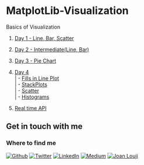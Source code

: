 # MatplotLib-Visualization
Basics of Visualization


1. [Day 1 - Line, Bar, Scatter](https://github.com/sjlouji/MatplotLib-Visualization/tree/master/Day%201)

2. [Day 2 - Intermediate(Line, Bar)](https://github.com/sjlouji/MatplotLib-Visualization/tree/master/Day%202)

3. [Day 3 - Pie Chart](https://github.com/sjlouji/MatplotLib-Visualization/tree/master/Day%203)

4. [Day 4](https://github.com/sjlouji/MatplotLib-Visualization/tree/master/Day%204)<br />
      | - [Fills in Line Plot](https://github.com/sjlouji/MatplotLib-Visualization/blob/master/Day%204/Day%204%20-%20Fills%20in%20line%20Plot.ipynb)<br />
      | - [StackPlots](https://github.com/sjlouji/MatplotLib-Visualization/blob/master/Day%204/Day%204%20-%20StackPlots.ipynb)<br />
      | - [Scatter](https://github.com/sjlouji/MatplotLib-Visualization/blob/master/Day%204/Day%204%20-%20Scatter.ipynb)<br />
      | - [Histograms](https://github.com/sjlouji/MatplotLib-Visualization/blob/master/Day%204/Day%204%20-%20Histograms.ipynb)

5. [Real time API](https://github.com/sjlouji/MatplotLib-Visualization/blob/master/Realtime/github_v.py)

## Get in touch with me

<h3>Where to find me</h3>
<p><a href="https://github.com/sjlouji" target="_blank"><img alt="Github" src="https://img.shields.io/badge/GitHub-%2312100E.svg?&style=for-the-badge&logo=Github&logoColor=white" /></a> <a href="https://twitter.com/Joanlouji" target="_blank"><img alt="Twitter" src="https://img.shields.io/badge/twitter-%231DA1F2.svg?&style=for-the-badge&logo=twitter&logoColor=white" /></a> <a href="https://www.linkedin.com/in/sjlouji" target="_blank"><img alt="LinkedIn" src="https://img.shields.io/badge/linkedin-%230077B5.svg?&style=for-the-badge&logo=linkedin&logoColor=white" /></a> <a href="https://medium.com/@sjlouji10" target="_blank"><img alt="Medium" src="https://img.shields.io/badge/medium-%2312100E.svg?&style=for-the-badge&logo=medium&logoColor=white" /></a>
   <a href="https://joanlouji.web.app/" target="_blank"><img alt="Joan Louji" src="https://img.shields.io/badge/JL-Joan%20Louji-yellowgreen?style=for-the-badge&" /></a>
</p>

